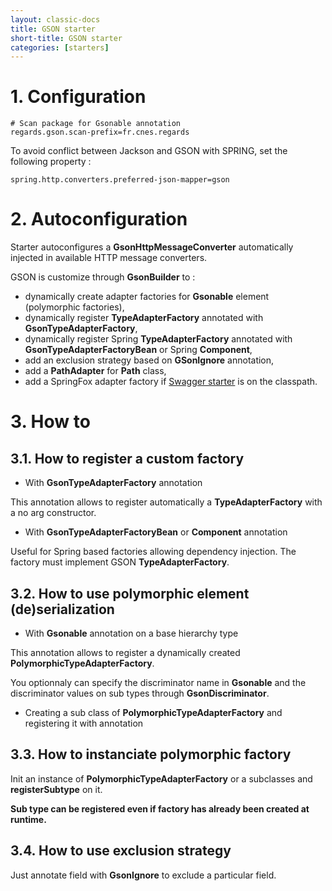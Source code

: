 ```yaml
---
layout: classic-docs
title: GSON starter
short-title: GSON starter
categories: [starters]
---
```


# 1\. Configuration

```properties
# Scan package for Gsonable annotation
regards.gson.scan-prefix=fr.cnes.regards
```

To avoid conflict between Jackson and GSON with SPRING, set the following property :

```properties
spring.http.converters.preferred-json-mapper=gson
```

# 2\. Autoconfiguration

Starter autoconfigures a **GsonHttpMessageConverter** automatically injected in available HTTP message converters.

GSON is customize through **GsonBuilder** to :

- dynamically create adapter factories for **Gsonable** element (polymorphic factories),
- dynamically register **TypeAdapterFactory** annotated with **GsonTypeAdapterFactory**,
- dynamically register Spring **TypeAdapterFactory** annotated with **GsonTypeAdapterFactoryBean** or Spring **Component**,
- add an exclusion strategy based on **GSonIgnore** annotation,
- add a **PathAdapter** for **Path** class,
- add a SpringFox adapter factory if [Swagger starter](/regards-framework/starters//swagger-starter) is on the classpath.

# 3\. How to

## 3.1. How to register a custom factory

- With **GsonTypeAdapterFactory** annotation

This annotation allows to register automatically a **TypeAdapterFactory** with a no arg constructor.

- With **GsonTypeAdapterFactoryBean** or **Component** annotation

Useful for Spring based factories allowing dependency injection. The factory must implement GSON **TypeAdapterFactory**.

## 3.2. How to use polymorphic element (de)serialization

- With **Gsonable** annotation on a base hierarchy type

This annotation allows to register a dynamically created **PolymorphicTypeAdapterFactory**.

You optionnaly can specify the discriminator name in **Gsonable** and the discriminator values on sub types through **GsonDiscriminator**.

- Creating a sub class of **PolymorphicTypeAdapterFactory** and registering it with annotation

## 3.3. How to instanciate polymorphic factory

Init an instance of **PolymorphicTypeAdapterFactory** or a subclasses and **registerSubtype** on it.

**Sub type can be registered even if factory has already been created at runtime.**

## 3.4. How to use exclusion strategy

Just annotate field with **GsonIgnore** to exclude a particular field.

